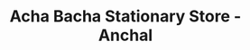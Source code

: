 ---
title: "Acha Bacha Stationary Store - Anchal"
url: /anchal/acha-bacha-stationary-store-anchal/
shop: office supplies
---